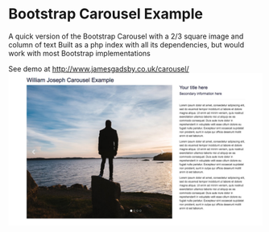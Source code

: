 # Bootstrap Carousel Example
A quick version of the Bootstrap Carousel with a 2/3 square image and column of text
Built as a php index with all its dependencies, but would work with most Bootstrap implementations

See demo at http://www.jamesgadsby.co.uk/carousel/
![Carousel thumbnail](carousel.jpg)
